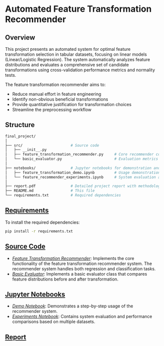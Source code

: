 # Automated Feature Transformation Recommender

## Overview
This project presents an automated system for optimal feature transformation selection in tabular datasets, focusing on linear models (Linear/Logistic Regression). The system automatically analyzes feature distributions and evaluates a comprehensive set of candidate transformations using cross-validation performance metrics and normality tests.

The feature transformation recommender aims to:
- Reduce manual effort in feature engineering
- Identify non-obvious beneficial transformations
- Provide quantitative justification for transformation choices
- Streamline the preprocessing workflow

## Structure
```bash
final_project/
│
├── src/                      # Source code
│   ├── __init__.py
│   ├── feature_transformation_recommender.py     # Core recommender component
│   └── basic_evaluator.py                        # Evaluation metrics component
│
├── notebooks/                # Jupyter notebooks for demonstration and experiments
│   ├── feature_transformation_demo.ipynb         # Usage demonstration of the system
│   └── feature_recommender_experiments.ipynb     # System evaluation and performance comparisons
│
├── report.pdf                # Detailed project report with methodology and results
├── README.md                 # This file
└── requirements.txt          # Required dependencies
```

## [Requirements](requirements.txt)
To install the required dependencies:
```bash
pip install -r requirements.txt
```

## [Source Code](./src)
* [*Feature Transformation Recommender*](src/feature_transformation_recommender.py): Implements the core functionality of the feature transformation recommender system. The recommender system handles both regression and classification tasks.
* [*Basic Evaluator*](src/basic_evaluator.py): Implements a basic evaluator class that compares feature distributions before and after transformation.

## [Jupyter Notebooks](./notebooks)

* [*Demo Notebook*](notebooks/feature_transformation_demo.ipynb): Demonstrates a step-by-step usage of the recommender system.
* [*Experiments Notebook*](notebooks/feature_recommender_experiments.ipynb): Contains system evaluation and performance comparisons based on multiple datasets.

## [Report](report.pdf)
